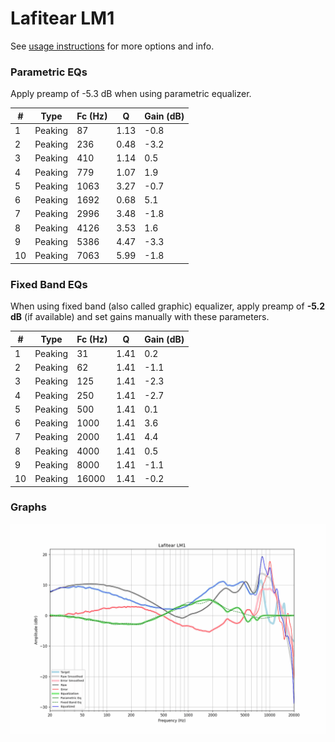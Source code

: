 # Lafitear LM1
See [usage instructions](https://github.com/jaakkopasanen/AutoEq#usage) for more options and info.

### Parametric EQs
Apply preamp of -5.3 dB when using parametric equalizer.

|   # | Type    |   Fc (Hz) |    Q |   Gain (dB) |
|-----|---------|-----------|------|-------------|
|   1 | Peaking |        87 | 1.13 |        -0.8 |
|   2 | Peaking |       236 | 0.48 |        -3.2 |
|   3 | Peaking |       410 | 1.14 |         0.5 |
|   4 | Peaking |       779 | 1.07 |         1.9 |
|   5 | Peaking |      1063 | 3.27 |        -0.7 |
|   6 | Peaking |      1692 | 0.68 |         5.1 |
|   7 | Peaking |      2996 | 3.48 |        -1.8 |
|   8 | Peaking |      4126 | 3.53 |         1.6 |
|   9 | Peaking |      5386 | 4.47 |        -3.3 |
|  10 | Peaking |      7063 | 5.99 |        -1.8 |

### Fixed Band EQs
When using fixed band (also called graphic) equalizer, apply preamp of **-5.2 dB** (if available) and set gains manually with these parameters.

|   # | Type    |   Fc (Hz) |    Q |   Gain (dB) |
|-----|---------|-----------|------|-------------|
|   1 | Peaking |        31 | 1.41 |         0.2 |
|   2 | Peaking |        62 | 1.41 |        -1.1 |
|   3 | Peaking |       125 | 1.41 |        -2.3 |
|   4 | Peaking |       250 | 1.41 |        -2.7 |
|   5 | Peaking |       500 | 1.41 |         0.1 |
|   6 | Peaking |      1000 | 1.41 |         3.6 |
|   7 | Peaking |      2000 | 1.41 |         4.4 |
|   8 | Peaking |      4000 | 1.41 |         0.5 |
|   9 | Peaking |      8000 | 1.41 |        -1.1 |
|  10 | Peaking |     16000 | 1.41 |        -0.2 |

### Graphs
![](./Lafitear%20LM1.png)
